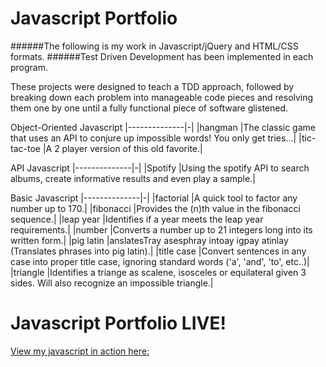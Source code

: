 Javascript Portfolio
====================
######The following is my work in Javascript/jQuery and HTML/CSS formats.
######Test Driven Development has been implemented in each program.

These projects were designed to teach a TDD approach, followed by breaking down each problem into manageable code pieces and resolving them one by one until a fully functional piece of software glistened.

Object-Oriented Javascript
|--------------|-|
|hangman       |The classic game that uses an API to conjure up impossible words! You only get tries...|
|tic-tac-toe   |A 2 player version of this old favorite.|

API Javascript
|--------------|-|
|Spotify       |Using the spotify API to search albums, create informative results and even play a sample.|

Basic Javascript
|--------------|-|
|factorial     |A quick tool to factor any number up to 170.|
|fibonacci     |Provides the (n)th value in the fibonacci sequence.|
|leap year     |Identifies if a year meets the leap year requirements.|
|number        |Converts a number up to 21 integers long into its written form.|
|pig latin     |anslatesTray asesphray intoay igpay atinlay (Translates phrases into pig latin).|
|title case    |Convert sentences in any case into proper title case, ignoring standard words ('a', 'and', 'to', etc..)|
|triangle      |Identifies a triange as scalene, isosceles or equilateral given 3 sides. Will also recognize an impossible triangle.|

Javascript Portfolio LIVE!
====================
[View my javascript in action here:](https://drive.google.com/folderview?id=0B--OefA61JUBRlZvQkNMems1YVU)